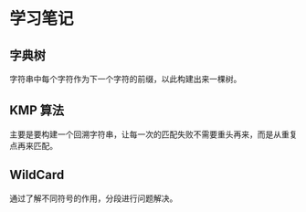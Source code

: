 # 学习笔记

## 字典树

字符串中每个字符作为下一个字符的前缀，以此构建出来一棵树。

## KMP 算法

主要是要构建一个回溯字符串，让每一次的匹配失败不需要重头再来，而是从重复点再来匹配。

## WildCard

通过了解不同符号的作用，分段进行问题解决。
